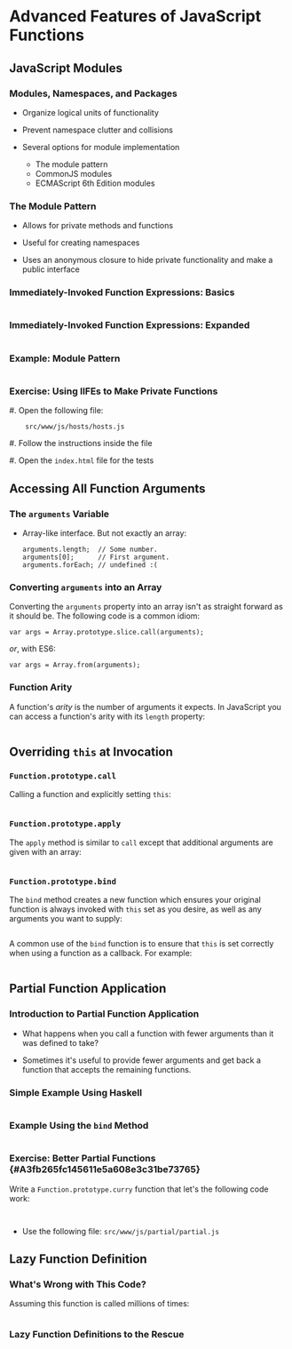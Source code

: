 # Advanced Features of JavaScript Functions

## JavaScript Modules

### Modules, Namespaces, and Packages

  * Organize logical units of functionality

  * Prevent namespace clutter and collisions

  * Several options for module implementation

    - The module pattern
    - CommonJS modules
    - ECMAScript 6th Edition modules

### The Module Pattern

  * Allows for private methods and functions

  * Useful for creating namespaces

  * Uses an anonymous closure to hide private functionality and make a
    public interface

### Immediately-Invoked Function Expressions: Basics

~~~ {.javascript insert="../../src/examples/js/iife.js" token="short"}
~~~

### Immediately-Invoked Function Expressions: Expanded

~~~ {.javascript insert="../../src/examples/js/iife.js" token="long"}
~~~

### Example: Module Pattern

~~~ {.javascript include="../../src/examples/js/module.js"}
~~~

### Exercise: Using IIFEs to Make Private Functions

  #. Open the following file:

        src/www/js/hosts/hosts.js

  #. Follow the instructions inside the file

  #. Open the `index.html` file for the tests

## Accessing All Function Arguments

### The `arguments` Variable

  * Array-like interface.  But not exactly an array:

    ~~~ {.javascript}
    arguments.length;  // Some number.
    arguments[0];      // First argument.
    arguments.forEach; // undefined :(
    ~~~

### Converting `arguments` into an Array

Converting the `arguments` property into an array isn't as straight
forward as it should be.  The following code is a common idiom:

~~~ {.javascript}
var args = Array.prototype.slice.call(arguments);
~~~

*or*, with ES6:

~~~ {.javascript}
var args = Array.from(arguments);
~~~

### Function Arity

A function's *arity* is the number of arguments it expects.  In
JavaScript you can access a function's arity with its `length`
property:

~~~ {.javascript insert="../../src/examples/js/arity.js"}
~~~

## Overriding `this` at Invocation

### `Function.prototype.call`

Calling a function and explicitly setting `this`:

~~~ {.javascript insert="../../src/examples/js/call.js"}
~~~

### `Function.prototype.apply`

The `apply` method is similar to `call` except that additional
arguments are given with an array:

~~~ {.javascript insert="../../src/examples/js/apply.js"}
~~~

### `Function.prototype.bind`

The `bind` method creates a new function which ensures your original
function is always invoked with `this` set as you desire, as well as
any arguments you want to supply:

~~~ {.javascript insert="../../src/examples/js/bind.js" token="simple"}
~~~

<div class="notes">

A common use of the `bind` function is to ensure that `this` is set
correctly when using a function as a callback.  For example:

~~~ {.javascript insert="../../src/examples/js/bind.js" token="callback"}
~~~

</div>

## Partial Function Application

### Introduction to Partial Function Application

  * What happens when you call a function with fewer arguments than it
    was defined to take?

  * Sometimes it's useful to provide fewer arguments and get back a
    function that accepts the remaining functions.

### Simple Example Using Haskell

~~~ {.haskell insert="../../src/examples/js/partial.hs"}
~~~

### Example Using the `bind` Method

~~~ {.javascript insert="../../src/examples/js/partial.js" token="example"}
~~~

### Exercise: Better Partial Functions {#A3fb265fc145611e5a608e3c31be73765}

Write a `Function.prototype.curry` function that let's the following
code work:

~~~ {.javascript insert="../../src/www/js/partial/partial.spec.js" token="obj.add"}
~~~
~~~ {.javascript insert="../../src/www/js/partial/partial.spec.js" token="add10"}
~~~

  - Use the following file: `src/www/js/partial/partial.js`

## Lazy Function Definition

### What's Wrong with This  Code?

Assuming this function is called millions of times:

~~~ {.javascript insert="../../src/examples/js/lazydef.js" token="slow"}
~~~

### Lazy Function Definitions to the Rescue

~~~ {.javascript insert="../../src/examples/js/lazydef.js" token="fixed"}
~~~
